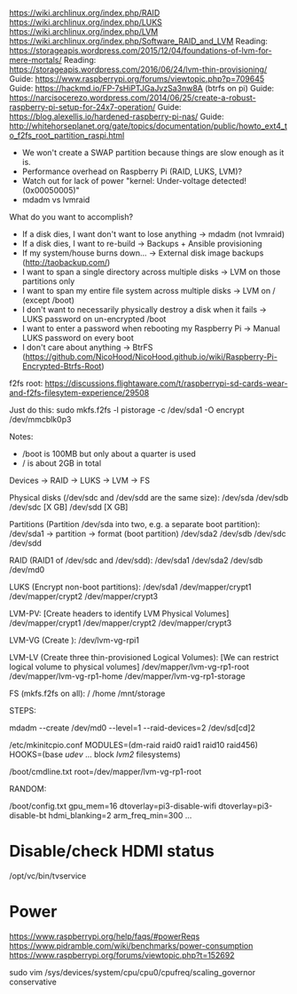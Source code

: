 https://wiki.archlinux.org/index.php/RAID
https://wiki.archlinux.org/index.php/LUKS
https://wiki.archlinux.org/index.php/LVM
https://wiki.archlinux.org/index.php/Software_RAID_and_LVM
Reading: https://storageapis.wordpress.com/2015/12/04/foundations-of-lvm-for-mere-mortals/
Reading: https://storageapis.wordpress.com/2016/06/24/lvm-thin-provisioning/
Guide: https://www.raspberrypi.org/forums/viewtopic.php?p=709645
Guide: https://hackmd.io/FP-7sHiPTJGaJvzSa3nw8A (btrfs on pi)
Guide: https://narcisocerezo.wordpress.com/2014/06/25/create-a-robust-raspberry-pi-setup-for-24x7-operation/
Guide: https://blog.alexellis.io/hardened-raspberry-pi-nas/
Guide: http://whitehorseplanet.org/gate/topics/documentation/public/howto_ext4_to_f2fs_root_partition_raspi.html

* We won't create a SWAP partition because things are slow enough as it is.
* Performance overhead on Raspberry Pi (RAID, LUKS, LVM)?
* Watch out for lack of power "kernel: Under-voltage detected! (0x00050005)"
* mdadm vs lvmraid

What do you want to accomplish?
* If a disk dies, I want don't want to lose anything -> mdadm (not lvmraid)
* If a disk dies, I want to re-build -> Backups + Ansible provisioning
* If my system/house burns down... -> External disk image backups (http://taobackup.com/)
* I want to span a single directory across multiple disks -> LVM on those partitions only
* I want to span my entire file system across multiple disks -> LVM on / (except /boot)
* I don't want to necessarily physically destroy a disk when it fails -> LUKS password on un-encrypted /boot
* I want to enter a password when rebooting my Raspberry Pi -> Manual LUKS password on every boot
* I don't care about anything -> BtrFS (https://github.com/NicoHood/NicoHood.github.io/wiki/Raspberry-Pi-Encrypted-Btrfs-Root)

f2fs root: https://discussions.flightaware.com/t/raspberrypi-sd-cards-wear-and-f2fs-filesytem-experience/29508

Just do this: sudo mkfs.f2fs -l pistorage -c /dev/sda1 -O encrypt /dev/mmcblk0p3

Notes:
* /boot is 100MB but only about a quarter is used
* / is about 2GB in total

Devices -> RAID -> LUKS -> LVM -> FS

Physical disks (/dev/sdc and /dev/sdd are the same size):
    /dev/sda
    /dev/sdb
    /dev/sdc [X GB]
    /dev/sdd [X GB]

Partitions (Partition /dev/sda into two, e.g. a separate boot partition):
    /dev/sda1 -> partition -> format (boot partition)
    /dev/sda2
    /dev/sdb
    /dev/sdc
    /dev/sdd

RAID (RAID1 of /dev/sdc and /dev/sdd):
    /dev/sda1
    /dev/sda2
    /dev/sdb
    /dev/md0

LUKS (Encrypt non-boot partitions):
    /dev/sda1
    /dev/mapper/crypt1
    /dev/mapper/crypt2
    /dev/mapper/crypt3

LVM-PV:
[Create headers to identify LVM Physical Volumes]
    /dev/mapper/crypt1
    /dev/mapper/crypt2
    /dev/mapper/crypt3

LVM-VG (Create ):
    /dev/lvm-vg-rpi1

LVM-LV (Create three thin-provisioned Logical Volumes):
[We can restrict logical volume to physical volumes]
    /dev/mapper/lvm-vg-rp1-root
    /dev/mapper/lvm-vg-rp1-home
    /dev/mapper/lvm-vg-rp1-storage

FS (mkfs.f2fs on all):
    /
    /home
    /mnt/storage


STEPS:

mdadm --create /dev/md0 --level=1 --raid-devices=2 /dev/sd[cd]2

/etc/mkinitcpio.conf
    MODULES=(dm-raid raid0 raid1 raid10 raid456)
    HOOKS=(base _udev_ ... block _lvm2_ filesystems)

/boot/cmdline.txt
    root=/dev/mapper/lvm-vg-rp1-root


RANDOM:

/boot/config.txt
    gpu_mem=16
    dtoverlay=pi3-disable-wifi
    dtoverlay=pi3-disable-bt
    hdmi_blanking=2
    arm_freq_min=300
    ...



# Disable/check HDMI status
/opt/vc/bin/tvservice


# Power
https://www.raspberrypi.org/help/faqs/#powerReqs
https://www.pidramble.com/wiki/benchmarks/power-consumption
https://www.raspberrypi.org/forums/viewtopic.php?t=152692

sudo vim /sys/devices/system/cpu/cpu0/cpufreq/scaling_governor
    conservative

